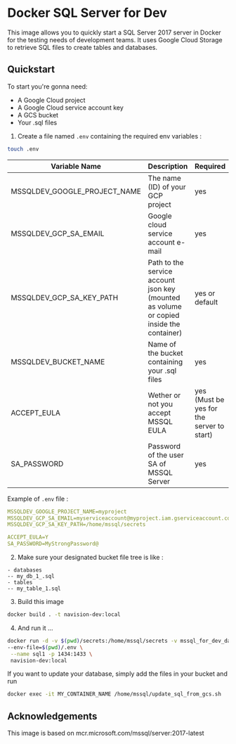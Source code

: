 # Docker SQL Server for Dev

This image allows you to quickly start a SQL Server 2017 server in Docker for the testing needs of development teams. It uses Google Cloud Storage to retrieve SQL files to create tables and databases.

## Quickstart

To start you're gonna need: 

- A Google Cloud project
- A Google Cloud service account key
- A GCS bucket
- Your .sql files

1) Create a file named `.env` containing the required env variables :

```bash
touch .env
```

| Variable Name | Description | Required | Default |
|---------------|-------------|----------|---------|
| MSSQLDEV_GOOGLE_PROJECT_NAME | The name (ID) of your GCP project | yes | |
| MSSQLDEV_GCP_SA_EMAIL | Google cloud service account e-mail | yes | |
| MSSQLDEV_GCP_SA_KEY_PATH | Path to the service account json key (mounted as volume or copied inside the container) | yes or default | /home/mssql/secrets |
| MSSQLDEV_BUCKET_NAME | Name of the bucket containing your .sql files | yes | |
| ACCEPT_EULA | Wether or not you accept MSSQL EULA | yes (Must be yes for the server to start) | |
| SA_PASSWORD | Password of the user SA of MSSQL Server | yes | |


Example of `.env` file :

```yaml
MSSQLDEV_GOOGLE_PROJECT_NAME=myproject
MSSQLDEV_GCP_SA_EMAIL=myserviceaccount@myproject.iam.gserviceaccount.com
MSSQLDEV_GCP_SA_KEY_PATH=/home/mssql/secrets

ACCEPT_EULA=Y
SA_PASSWORD=MyStrongPassword@
```

2) Make sure your designated bucket file tree is like :

```
- databases
-- my_db_1_.sql
- tables
-- my_table_1.sql
```

3) Build this image

```bash
docker build . -t navision-dev:local
```

4) And run it ...

```bash
docker run -d -v $(pwd)/secrets:/home/mssql/secrets -v mssql_for_dev_data:/var/opt/mssql \
--env-file=$(pwd)/.env \
 --name sql1 -p 1434:1433 \
 navision-dev:local
```

If you want to update your database, simply add the files in your bucket and run 

```bash
docker exec -it MY_CONTAINER_NAME /home/mssql/update_sql_from_gcs.sh
```

## Acknowledgements

This image is based on mcr.microsoft.com/mssql/server:2017-latest